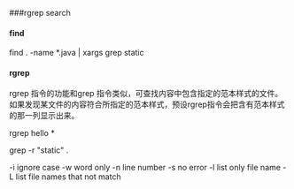 
###rgrep search

#### find

  find . -name *.java | xargs grep static

#### rgrep
rgrep 指令的功能和grep 指令类似，可查找内容中包含指定的范本样式的文件。如果发现某文件的内容符合所指定的范本样式，预设rgrep指令会把含有范本样式的那一列显示出来。

  rgrep hello *

  grep -r "static" .

  -i ignore case
  -w word only
  -n line number
  -s no error
  -l list only file name
  -L list file names that not match
